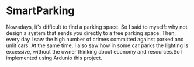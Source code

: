 # SmartParking
Nowadays, it's difficult to find a parking space. So I said to myself: why not design a system that sends you directly to a free parking space. Then, every day I saw the high number of crimes committed against parked and unlit cars. At the same time, I also saw how in some car parks the lighting is excessive, without the owner thinking about economy and resources.So I implemented using Ardunio this project.
